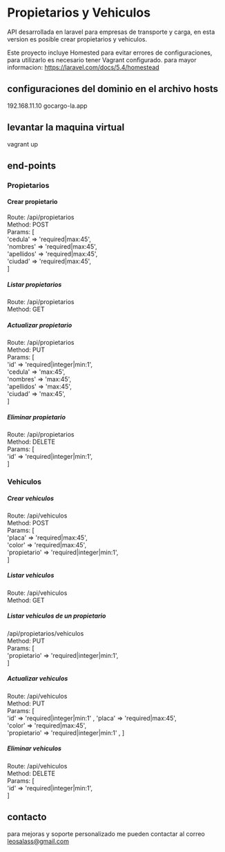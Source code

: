 # Propietarios y Vehiculos
API desarrollada en laravel para empresas de transporte y carga, en esta version es posible crear propietarios y vehiculos.   

Este proyecto incluye Homested para evitar errores de configuraciones, para utilizarlo es necesario tener Vagrant configurado. para mayor informacion: https://laravel.com/docs/5.4/homestead

## configuraciones del dominio en el archivo hosts
192.168.11.10	gocargo-la.app

## levantar la maquina virtual
vagrant up

## end-points

### Propietarios 

#### Crear propietario
Route: /api/propietarios  
Method: POST  
Params: [  
            'cedula' => 'required|max:45',  
            'nombres' => 'required|max:45',  
            'apellidos' => 'required|max:45',  
            'ciudad' => 'required|max:45',  
]

##### Listar propietarios
Route: /api/propietarios  
Method: GET

##### Actualizar propietario
Route: /api/propietarios  
Method: PUT  
Params: [  
            'id' => 'required|integer|min:1',  
            'cedula' => 'max:45',  
            'nombres' => 'max:45',  
            'apellidos' => 'max:45',  
            'ciudad' => 'max:45',  
]

##### Eliminar propietario
Route: /api/propietarios  
Method: DELETE  
Params: [  
            'id' => 'required|integer|min:1',  
]


### Vehiculos

##### Crear vehiculos
Route: /api/vehiculos  
Method: POST  
Params: [  
            'placa' => 'required|max:45',  
            'color' => 'required|max:45',  
            'propietario' => 'required|integer|min:1',  
]

##### Listar vehiculos
Route: /api/vehiculos  
Method: GET  

##### Listar vehiculos de un propietario
/api/propietarios/vehiculos  
Method: PUT  
Params: [  
            'propietario' => 'required|integer|min:1',  
]  

##### Actualizar vehiculos
Route: /api/vehiculos  
Method: PUT  
Params: [  
            'id' => 'required|integer|min:1'  ,
            'placa' => 'required|max:45',  
            'color' => 'required|max:45',  
            'propietario' => 'required|integer|min:1'  ,
]  

##### Eliminar vehiculos
Route: /api/vehiculos  
Method: DELETE  
Params: [  
            'id' => 'required|integer|min:1',  
]  


## contacto
para mejoras y soporte personalizado me pueden contactar al correo leosalass@gmail.com